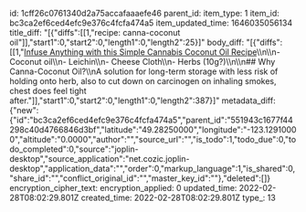 id: 1cff26c0761340d2a75accafaaaefe46
parent_id: 
item_type: 1
item_id: bc3ca2ef6ced4efc9e376c4fcfa474a5
item_updated_time: 1646035056134
title_diff: "[{\"diffs\":[[1,\"recipe: canna-coconut oil\"]],\"start1\":0,\"start2\":0,\"length1\":0,\"length2\":25}]"
body_diff: "[{\"diffs\":[[1,\"[Infuse Anything with this Simple Cannabis Coconut Oil Recipe](https://www.veriheal.com/blog/infuse-anything-with-this-simple-cannabis-coconut-oil-recipe/)\\\n\\\n- Coconut oil\\\n- Leichin\\\n- Cheese Cloth\\\n- Herbs (10g?)\\\n\\\n## Why Canna-Coconut Oil?\\\nA solution for long-term storage with less risk of holding onto herb, also to cut down on carcinogen on inhaling smokes, chest does feel tight after.\"]],\"start1\":0,\"start2\":0,\"length1\":0,\"length2\":387}]"
metadata_diff: {"new":{"id":"bc3ca2ef6ced4efc9e376c4fcfa474a5","parent_id":"551943c1677f44298c40d4766846d3bf","latitude":"49.28250000","longitude":"-123.12910000","altitude":"0.0000","author":"","source_url":"","is_todo":1,"todo_due":0,"todo_completed":0,"source":"joplin-desktop","source_application":"net.cozic.joplin-desktop","application_data":"","order":0,"markup_language":1,"is_shared":0,"share_id":"","conflict_original_id":"","master_key_id":""},"deleted":[]}
encryption_cipher_text: 
encryption_applied: 0
updated_time: 2022-02-28T08:02:29.801Z
created_time: 2022-02-28T08:02:29.801Z
type_: 13
